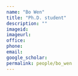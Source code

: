 ```yaml
---
name: "Bo Wen"
title: "Ph.D. student"
description: ""
imageid:
imageurl:
office:
phone:
email:
google_scholar:
permalink: people/bo_wen
---
```

